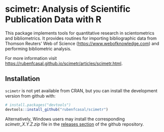 # scimetr: Analysis of Scientific Publication Data with R

This package implements tools for quantitative research in scientometrics and bibliometrics. It provides routines for importing bibliographic data from Thomson Reuters' Web of Science (<https://www.webofknowledge.com>) and performing bibliometric analysis. 

For more information visit <https://rubenfcasal.github.io/scimetr/articles/scimetr.html>. 

## Installation

`scimetr` is not yet available from CRAN, but you can install the development
version from github with:

``` r
# install.packages("devtools")
devtools::install_github("rubenfcasal/scimetr")
```

Alternatively, Windows users may install the corresponding *scimetr_X.Y.Z.zip* file in the [releases section](https://github.com/rubenfcasal/scimetr/releases/latest) of the github repository.

